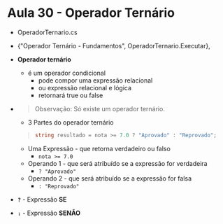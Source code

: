 # Aula 30 - Operador Ternário

* OperadorTernario.cs
* {"Operador Ternário - Fundamentos", OperadorTernario.Executar},

* **Operador ternário**
  * é um operador condicional
    * pode compor uma expressão relacional 
    * ou expressão relacional e lógica
    * retornará true ou false

* > Observação: Só existe um operador ternário.

  * 3 Partes do operador ternário

  >```cs
  > string resultado = nota >= 7.0 ? "Aprovado" : "Reprovado";
  >```

    * Uma Expressão - que retorna verdadeiro ou falso
      * `nota >= 7.0`
    * Operando 1 - que será atribuído se a expressão for verdadeira
      * `? "Aprovado"`
    * Operando 2 - que será atribuído se a expressão for falsa
      * `: "Reprovado"`

* **`?`** - Expressão **SE**
* **`:`** - Expressão **SENÃO**


